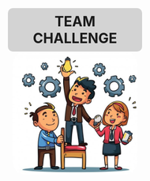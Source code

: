 

<div style="text-align:center;">
    <h1 style="border-radius: 10px; padding: 10px; width: 50%; margin: 0 auto; background-color: lightgray; text-transform: uppercase;">TEAM CHALLENGE</h1>
    <img src="./Imagenes/portadaa.png" alt="Portada" style="border-radius: 25px; width: 50%;">
</div>
